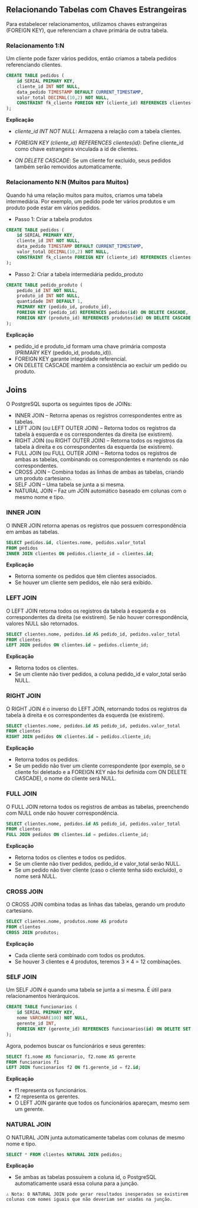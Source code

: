 ## Relacionando Tabelas com Chaves Estrangeiras

Para estabelecer relacionamentos, utilizamos chaves estrangeiras (FOREIGN KEY), que referenciam a chave primária de outra tabela.

### Relacionamento 1:N

Um cliente pode fazer vários pedidos, então criamos a tabela pedidos referenciando clientes.

```sql
CREATE TABLE pedidos (
    id SERIAL PRIMARY KEY,
    cliente_id INT NOT NULL,
    data_pedido TIMESTAMP DEFAULT CURRENT_TIMESTAMP,
    valor_total DECIMAL(10,2) NOT NULL,
    CONSTRAINT fk_cliente FOREIGN KEY (cliente_id) REFERENCES clientes(id) ON DELETE CASCADE
);
```

**Explicação**

* *cliente_id INT NOT NULL*: Armazena a relação com a tabela clientes.

* *FOREIGN KEY (cliente_id) REFERENCES clientes(id)*: Define cliente_id como chave estrangeira vinculada a id de clientes.

* *ON DELETE CASCADE*: Se um cliente for excluído, seus pedidos também serão removidos automaticamente.

### Relacionamento N:N (Muitos para Muitos)

Quando há uma relação muitos para muitos, criamos uma tabela intermediária.
Por exemplo, um pedido pode ter vários produtos e um produto pode estar em vários pedidos.

* Passo 1: Criar a tabela produtos

```sql
CREATE TABLE pedidos (
    id SERIAL PRIMARY KEY,
    cliente_id INT NOT NULL,
    data_pedido TIMESTAMP DEFAULT CURRENT_TIMESTAMP,
    valor_total DECIMAL(10,2) NOT NULL,
    CONSTRAINT fk_cliente FOREIGN KEY (cliente_id) REFERENCES clientes(id) ON DELETE CASCADE
);
```

* Passo 2: Criar a tabela intermediária pedido_produto

```sql
CREATE TABLE pedido_produto (
    pedido_id INT NOT NULL,
    produto_id INT NOT NULL,
    quantidade INT DEFAULT 1,
    PRIMARY KEY (pedido_id, produto_id),
    FOREIGN KEY (pedido_id) REFERENCES pedidos(id) ON DELETE CASCADE,
    FOREIGN KEY (produto_id) REFERENCES produtos(id) ON DELETE CASCADE
);
```

**Explicação**

* pedido_id e produto_id formam uma chave primária composta (PRIMARY KEY (pedido_id, produto_id)).
* FOREIGN KEY garante integridade referencial.
* ON DELETE CASCADE mantém a consistência ao excluir um pedido ou produto.

## Joins

O PostgreSQL suporta os seguintes tipos de JOINs:

* INNER JOIN – Retorna apenas os registros correspondentes entre as tabelas.
* LEFT JOIN (ou LEFT OUTER JOIN) – Retorna todos os registros da tabela à esquerda e os correspondentes da direita (se existirem).
* RIGHT JOIN (ou RIGHT OUTER JOIN) – Retorna todos os registros da tabela à direita e os correspondentes da esquerda (se existirem).
* FULL JOIN (ou FULL OUTER JOIN) – Retorna todos os registros de ambas as tabelas, combinando os correspondentes e mantendo os não correspondentes.
* CROSS JOIN – Combina todas as linhas de ambas as tabelas, criando um produto cartesiano.
* SELF JOIN – Uma tabela se junta a si mesma.
* NATURAL JOIN – Faz um JOIN automático baseado em colunas com o mesmo nome e tipo.

### INNER JOIN

O INNER JOIN retorna apenas os registros que possuem correspondência em ambas as tabelas.

```sql
SELECT pedidos.id, clientes.nome, pedidos.valor_total
FROM pedidos
INNER JOIN clientes ON pedidos.cliente_id = clientes.id;
```

**Explicação**

* Retorna somente os pedidos que têm clientes associados.
* Se houver um cliente sem pedidos, ele não será exibido.

### LEFT JOIN

O LEFT JOIN retorna todos os registros da tabela à esquerda e os correspondentes da direita (se existirem). Se não houver correspondência, valores NULL são retornados.

```sql
SELECT clientes.nome, pedidos.id AS pedido_id, pedidos.valor_total
FROM clientes
LEFT JOIN pedidos ON clientes.id = pedidos.cliente_id;
```

**Explicação**

* Retorna todos os clientes.
* Se um cliente não tiver pedidos, a coluna pedido_id e valor_total serão NULL.

### RIGHT JOIN

O RIGHT JOIN é o inverso do LEFT JOIN, retornando todos os registros da tabela à direita e os correspondentes da esquerda (se existirem).

```sql
SELECT clientes.nome, pedidos.id AS pedido_id, pedidos.valor_total
FROM clientes
RIGHT JOIN pedidos ON clientes.id = pedidos.cliente_id;
```

**Explicação**

* Retorna todos os pedidos.
* Se um pedido não tiver um cliente correspondente (por exemplo, se o cliente foi deletado e a FOREIGN KEY não foi definida com ON DELETE CASCADE), o nome do cliente será NULL.

### FULL JOIN

O FULL JOIN retorna todos os registros de ambas as tabelas, preenchendo com NULL onde não houver correspondência.

```sql
SELECT clientes.nome, pedidos.id AS pedido_id, pedidos.valor_total
FROM clientes
FULL JOIN pedidos ON clientes.id = pedidos.cliente_id;
```

**Explicação**

* Retorna todos os clientes e todos os pedidos.
* Se um cliente não tiver pedidos, pedido_id e valor_total serão NULL.
* Se um pedido não tiver cliente (caso o cliente tenha sido excluído), o nome será NULL.

### CROSS JOIN

O CROSS JOIN combina todas as linhas das tabelas, gerando um produto cartesiano.

```sql
SELECT clientes.nome, produtos.nome AS produto
FROM clientes
CROSS JOIN produtos;
```

**Explicação**

* Cada cliente será combinado com todos os produtos.
* Se houver 3 clientes e 4 produtos, teremos 3 × 4 = 12 combinações.

### SELF JOIN

Um SELF JOIN é quando uma tabela se junta a si mesma. É útil para relacionamentos hierárquicos.

```sql
CREATE TABLE funcionarios (
    id SERIAL PRIMARY KEY,
    nome VARCHAR(100) NOT NULL,
    gerente_id INT,
    FOREIGN KEY (gerente_id) REFERENCES funcionarios(id) ON DELETE SET NULL
);
```

Agora, podemos buscar os funcionários e seus gerentes:

```sql
SELECT f1.nome AS funcionario, f2.nome AS gerente
FROM funcionarios f1
LEFT JOIN funcionarios f2 ON f1.gerente_id = f2.id;
```

**Explicação**

* f1 representa os funcionários.
* f2 representa os gerentes.
* O LEFT JOIN garante que todos os funcionários apareçam, mesmo sem um gerente.

### NATURAL JOIN

O NATURAL JOIN junta automaticamente tabelas com colunas de mesmo nome e tipo.

```sql
SELECT * FROM clientes NATURAL JOIN pedidos;
```

**Explicação**

* Se ambas as tabelas possuírem a coluna id, o PostgreSQL automaticamente usará essa coluna para a junção.

```
⚠️ Nota: O NATURAL JOIN pode gerar resultados inesperados se existirem colunas com nomes iguais que não deveriam ser usadas na junção.
```